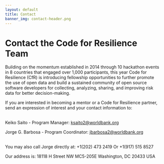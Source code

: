 ```yaml
---
layout: default
title: Contact
banner_img: contact-header.png
---
```


Contact the Code for Resilience Team
====================================

Building on the momentum established in 2014 through 10 hackathon events in 8 countries that engaged over 1,000 participants, this year Code for Resilience (CfR) is introducing fellowship opportunities to further promote the use of open data and build a sustained community of open source software developers for collecting, analyzing, sharing, and improving risk data for better decision-making.


If you are interested in becoming a mentor or a Code for Resilience partner, send an expression of interest and your contact information to:<br/><br/>

Keiko Saito - Program Manager: ksaito2@worldbank.org 

Jorge G. Barbosa - Program Coordinator: jbarbosa2@worldbank.org<br/><br/> 


You may also call Jorge directly at:
+1(202) 473 2419
Or 
+1(917) 515 8527


Our address is: 
18118 H Street NW MC5-205E 
Washington, DC 20433 USA 




